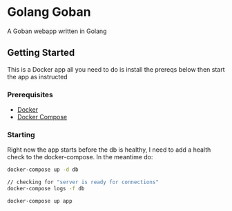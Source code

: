 # Golang Goban

A Goban webapp written in Golang

## Getting Started

This is a Docker app all you need to do is install the prereqs below then start the app as instructed

### Prerequisites

* [Docker](https://docs.docker.com/install/)
* [Docker Compose](https://docs.docker.com/compose/install/)

### Starting

Right now the app starts before the db is healthy, I need to add a health check to the docker-compose. In the meantime do:

```bash
docker-compose up -d db
```

```bash
// checking for "server is ready for connections"
docker-compose logs -f db
```

```bash
docker-compose up app
```